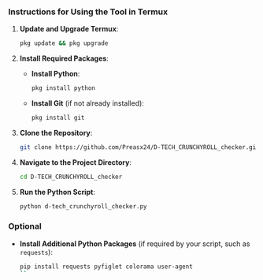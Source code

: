### **Instructions for Using the Tool in Termux**

1. **Update and Upgrade Termux**:
   ```bash
   pkg update && pkg upgrade
   ```

2. **Install Required Packages**:
   - **Install Python**:
     ```bash
     pkg install python
     ```
   - **Install Git** (if not already installed):
     ```bash
     pkg install git
     ```

3. **Clone the Repository**:
   ```bash
   git clone https://github.com/Preasx24/D-TECH_CRUNCHYROLL_checker.git
   ```

4. **Navigate to the Project Directory**:
   ```bash
   cd D-TECH_CRUNCHYROLL_checker
   ```

5. **Run the Python Script**:
   ```bash
   python d-tech_crunchyroll_checker.py
   ```

### **Optional**

- **Install Additional Python Packages** (if required by your script, such as `requests`):
  ```bash
  pip install requests pyfiglet colorama user-agent
  ``
